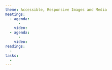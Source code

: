 ```yaml
---
theme: Accessible, Responsive Images and Media
meetings:
  - agenda:
      -
    video:
  - agenda:
      -
    video:
readings:
  -
tasks:
  -
---
```

